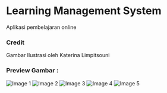 # Learning Management System

Aplikasi pembelajaran online

### Credit

Gambar Ilustrasi oleh Katerina Limpitsouni

### Preview Gambar :
![Image 1](https://files.catbox.moe/cu152l.png)
![Image 2](https://files.catbox.moe/2pleju.png)
![Image 3](https://files.catbox.moe/h26kc8.png)
![Image 4](https://files.catbox.moe/cr87p0.png)
![Image 5](https://files.catbox.moe/ayzt3d.png)
